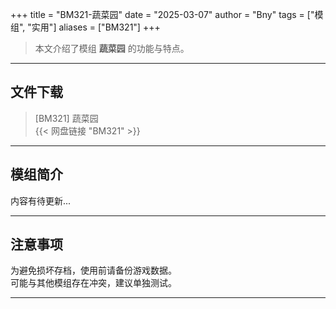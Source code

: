+++
title = "BM321-蔬菜园"
date = "2025-03-07"
author = "Bny"
tags = ["模组", "实用"]
aliases = ["BM321"]
+++

> 本文介绍了模组 **蔬菜园** 的功能与特点。

---

## 文件下载

> [BM321] 蔬菜园  
{{< 网盘链接 "BM321" >}}  

---

## 模组简介

>  
内容有待更新...  

---

## 注意事项

>  
为避免损坏存档，使用前请备份游戏数据。  
可能与其他模组存在冲突，建议单独测试。  

---

